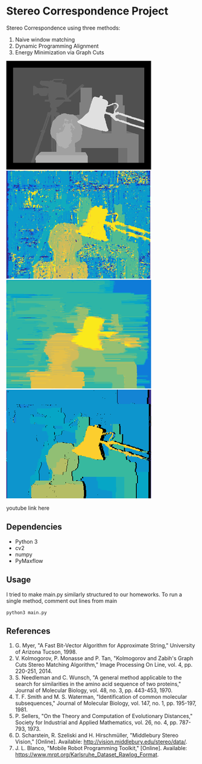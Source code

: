 # Stereo Correspondence Project

Stereo Correspondence using three methods:
1. Naive window matching
2. Dynamic Programming Alignment
3. Energy Minimization via Graph Cuts

 ![GT](./input/groundtruth.png)    ![GT](./output/window_matching.png)  
 ![GT](./output/dynamic_programming.png)    ![GT](./output/graph_cuts.png)  

youtube link here

## Dependencies
* Python 3
* cv2
* numpy
* PyMaxflow

## Usage
I tried to make main.py similarly structured to our homeworks. To run a single method, comment out lines from main
```
python3 main.py
```

## References
1. G. Myer, "A Fast Bit-Vector Algorithm for Approximate String," University of Arizona Tucson, 1998. 
2. V. Kolmogorov, P. Monasse and P. Tan, "Kolmogorov and Zabih's Graph Cuts Stereo Matching Algorithm," Image Processing On Line, vol. 4, pp. 220-251, 2014. 
3. S. Needleman and C. Wunsch, "A general method applicable to the search for similarities in the amino acid sequence of two proteins," Journal of Molecular Biology, vol. 48, no. 3, pp. 443-453, 1970. 
4. T. F. Smith and M. S. Waterman, "Identification of common molecular subsequences," Journal of Molecular Biology, vol. 147, no. 1, pp. 195-197, 1981. 
5. P. Sellers, "On the Theory and Computation of Evolutionary Distances," Society for Industrial and Applied Mathematics, vol. 26, no. 4, pp. 787-793, 1973. 
6. D. Scharstein, R. Szeliski and H. Hirschmüller, "Middlebury Stereo Vision," [Online]. Available: http://vision.middlebury.edu/stereo/data/.
7. J. L. Blanco, "Mobile Robot Programming Toolkit," [Online]. Available: https://www.mrpt.org/Karlsruhe_Dataset_Rawlog_Format.
